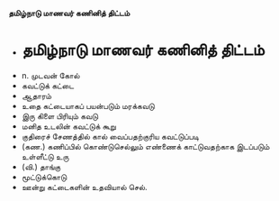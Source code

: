 **தமிழ்நாடு மாணவர் கணினித் திட்டம்**
- # தமிழ்நாடு மாணவர் கணினித் திட்டம்
- n. முடவன் கோல்
- கவட்டுக் கட்டை
- ஆதாரம்
- உதை கட்டையாகப் பயன்படும் மரக்கவடு
- இரு கிளை பிரியும் கவடு
- மனித உடலின் கவட்டுக் கூறு
- குதிரைச் சேணத்தில் கால் வைப்பதற்குரிய கவட்டுப்படி
- (கண.) கணிப்பில் கொண்டுசெல்லும் எண்ணைக் காட்டுவதற்காக இடப்படும் உள்ளீட்டு உரு
- (வி.) தாங்கு
- மூட்டுக்கொடு
- ஊன்று கட்டைகளின் உதவியால் செல்.

